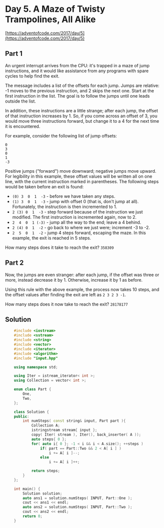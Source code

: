 # Day 5. A Maze of Twisty Trampolines, All Alike
[https://adventofcode.com/2017/day/5](https://adventofcode.com/2017/day/5)

## Part 1
An urgent interrupt arrives from the CPU: it's trapped in a maze of jump instructions, and it would like assistance from any programs with spare cycles to help find the exit.

The message includes a list of the offsets for each jump. Jumps are relative: -1 moves to the previous instruction, and 2 skips the next one. Start at the first instruction in the list. The goal is to follow the jumps until one leads outside the list.

In addition, these instructions are a little strange; after each jump, the offset of that instruction increases by 1. So, if you come across an offset of 3, you would move three instructions forward, but change it to a 4 for the next time it is encountered.

For example, consider the following list of jump offsets:
```
0
3
0
1
-3
```
Positive jumps ("forward") move downward; negative jumps move upward. For legibility in this example, these offset values will be written all on one line, with the current instruction marked in parentheses. The following steps would be taken before an exit is found:

* ```(0) 3  0  1  -3```  - before we have taken any steps.
* ```(1) 3  0  1  -3```  - jump with offset 0 (that is, don't jump at all). Fortunately, the instruction is then incremented to 1.
* ```2 (3) 0  1  -3```  - step forward because of the instruction we just modified. The first instruction is incremented again, now to 2.
* ```2  4  0  1 (-3)``` - jump all the way to the end; leave a 4 behind.
* ```2 (4) 0  1  -2```  - go back to where we just were; increment -3 to -2.
* ```2  5  0  1  -2```  - jump 4 steps forward, escaping the maze.
In this example, the exit is reached in 5 steps.

How many steps does it take to reach the exit? ```358309```

## Part 2
Now, the jumps are even stranger: after each jump, if the offset was three or more, instead decrease it by 1. Otherwise, increase it by 1 as before.

Using this rule with the above example, the process now takes 10 steps, and the offset values after finding the exit are left as ```2 3 2 3 -1```.

How many steps does it now take to reach the exit? ```28178177```

## Solution

```cpp
    #include <iostream>
    #include <sstream>
    #include <string>
    #include <vector>
    #include <iterator>
    #include <algorithm>
    #include "input.hpp"

    using namespace std;

    using Iter = istream_iterator< int >;
    using Collection = vector< int >;

    enum class Part {
        One,
        Two,
    };

    class Solution {
    public:
        int numSteps( const string& input, Part part ){
            Collection A;
            istringstream stream{ input };
            copy( Iter( stream ), Iter(), back_inserter( A ));
            auto steps{ 0 };
            for( auto i{ 0 }; -1 < i && i < A.size(); ++steps )
                if( part == Part::Two && 2 < A[ i ] )
                    i += A[ i ]--;
                else
                    i += A[ i ]++;

            return steps;
        }
    };

    int main() {
        Solution solution;
        auto ans1 = solution.numSteps( INPUT, Part::One );
        cout << ans1 << endl;
        auto ans2 = solution.numSteps( INPUT, Part::Two );
        cout << ans2 << endl;
        return 0;
    }
```
